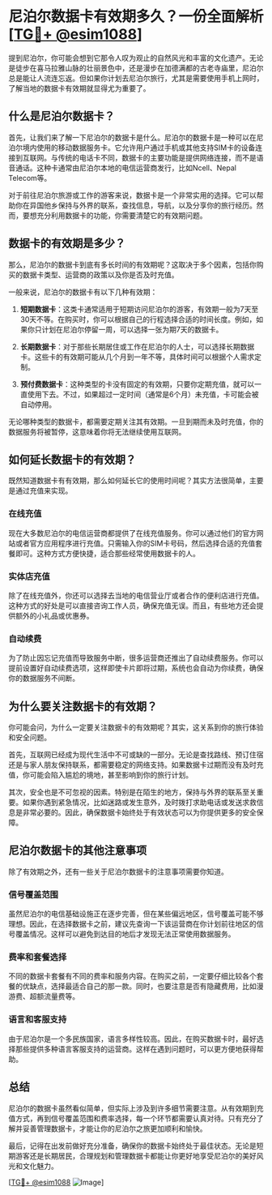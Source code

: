 # 尼泊尔数据卡有效期多久？一份全面解析[[TG💪+ @esim1088](https://t.me/s/esim1088)]

提到尼泊尔，你可能会想到它那令人叹为观止的自然风光和丰富的文化遗产。无论是徒步在喜马拉雅山脉的壮丽景色中，还是漫步在加德满都的古老寺庙里，尼泊尔总是能让人流连忘返。但如果你计划去尼泊尔旅行，尤其是需要使用手机上网时，了解当地的数据卡有效期就显得尤为重要了。

## 什么是尼泊尔数据卡？

首先，让我们来了解一下尼泊尔的数据卡是什么。尼泊尔的数据卡是一种可以在尼泊尔境内使用的移动数据服务卡。它允许用户通过手机或其他支持SIM卡的设备连接到互联网。与传统的电话卡不同，数据卡的主要功能是提供网络连接，而不是语音通话。这种卡通常由尼泊尔本地的电信运营商发行，比如Ncell、Nepal Telecom等。

对于前往尼泊尔旅游或工作的游客来说，数据卡是一个非常实用的选择。它可以帮助你在异国他乡保持与外界的联系，查找信息，导航，以及分享你的旅行经历。然而，要想充分利用数据卡的功能，你需要清楚它的有效期问题。

## 数据卡的有效期是多少？

那么，尼泊尔的数据卡到底有多长时间的有效期呢？这取决于多个因素，包括你购买的数据卡类型、运营商的政策以及你是否及时充值。

一般来说，尼泊尔的数据卡有以下几种有效期：

1. **短期数据卡**：这类卡通常适用于短期访问尼泊尔的游客，有效期一般为7天至30天不等。在购买时，你可以根据自己的行程选择合适的时间长度。例如，如果你只计划在尼泊尔停留一周，可以选择一张为期7天的数据卡。

2. **长期数据卡**：对于那些长期居住或工作在尼泊尔的人士，可以选择长期数据卡。这些卡的有效期可能从几个月到一年不等，具体时间可以根据个人需求定制。

3. **预付费数据卡**：这种类型的卡没有固定的有效期，只要你定期充值，就可以一直使用下去。不过，如果超过一定时间（通常是6个月）未充值，卡可能会被自动停用。

无论哪种类型的数据卡，都需要定期关注其有效期。一旦到期而未及时充值，你的数据服务将被暂停，这意味着你将无法继续使用互联网。

## 如何延长数据卡的有效期？

既然知道数据卡有有效期，那么如何延长它的使用时间呢？其实方法很简单，主要是通过充值来实现。

### 在线充值

现在大多数尼泊尔的电信运营商都提供了在线充值服务。你可以通过他们的官方网站或者官方应用程序进行充值。只需输入你的SIM卡号码，然后选择合适的充值套餐即可。这种方式方便快捷，适合那些经常使用数据卡的人。

### 实体店充值

除了在线充值外，你还可以选择去当地的电信营业厅或者合作的便利店进行充值。这种方式的好处是可以直接咨询工作人员，确保充值无误。而且，有些地方还会提供额外的小礼品或优惠券。

### 自动续费

为了防止因忘记充值而导致服务中断，很多运营商还推出了自动续费服务。你可以提前设置好自动续费选项，这样即使卡片即将过期，系统也会自动为你续费，确保你的数据服务不间断。

## 为什么要关注数据卡的有效期？

你可能会问，为什么一定要关注数据卡的有效期呢？其实，这关系到你的旅行体验和安全问题。

首先，互联网已经成为现代生活中不可或缺的一部分。无论是查找路线、预订住宿还是与家人朋友保持联系，都需要稳定的网络支持。如果数据卡过期而没有及时充值，你可能会陷入尴尬的境地，甚至影响到你的旅行计划。

其次，安全也是不可忽视的因素。特别是在陌生的地方，保持与外界的联系至关重要。如果你遇到紧急情况，比如迷路或发生意外，及时拨打求助电话或发送求救信息是非常必要的。因此，确保数据卡始终处于有效状态可以为你提供更多的安全保障。

## 尼泊尔数据卡的其他注意事项

除了有效期之外，还有一些关于尼泊尔数据卡的注意事项需要你知道。

### 信号覆盖范围

虽然尼泊尔的电信基础设施正在逐步完善，但在某些偏远地区，信号覆盖可能不够理想。因此，在选择数据卡之前，建议先查询一下该运营商在你计划前往地区的信号覆盖情况。这样可以避免到达目的地后才发现无法正常使用数据服务。

### 费率和套餐选择

不同的数据卡套餐有不同的费率和服务内容。在购买之前，一定要仔细比较各个套餐的优缺点，选择最适合自己的那一款。同时，也要注意是否有隐藏费用，比如漫游费、超额流量费等。

### 语言和客服支持

由于尼泊尔是一个多民族国家，语言多样性较高。因此，在购买数据卡时，最好选择那些提供多种语言客服支持的运营商。这样在遇到问题时，可以更方便地获得帮助。

## 总结

尼泊尔的数据卡虽然看似简单，但实际上涉及到许多细节需要注意。从有效期到充值方式，再到信号覆盖范围和费率选择，每一个环节都需要认真对待。只有充分了解并妥善管理数据卡，才能让你的尼泊尔之旅更加顺利和愉快。

最后，记得在出发前做好充分准备，确保你的数据卡始终处于最佳状态。无论是短期游客还是长期居民，合理规划和管理数据卡都能让你更好地享受尼泊尔的美好风光和文化魅力。

[[TG💪+ @esim1088](https://t.me/s/esim1088) ![Image](https://i.postimg.cc/4NQfJmqS/Snipaste-2025-05-13-00-14-12.png)]